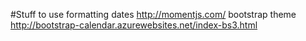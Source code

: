 #Stuff to use
formatting dates
    http://momentjs.com/
bootstrap theme
    http://bootstrap-calendar.azurewebsites.net/index-bs3.html 